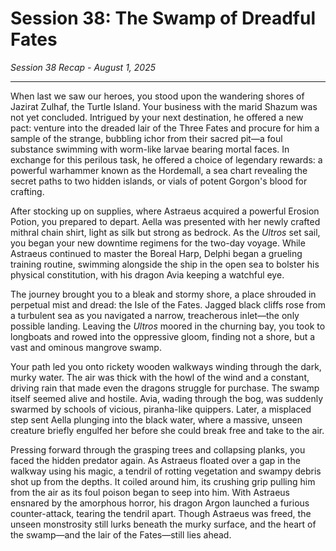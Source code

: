 # **Session 38: The Swamp of Dreadful Fates**
*Session 38 Recap - August 1, 2025*

---

When last we saw our heroes, you stood upon the wandering shores of Jazirat Zulhaf, the Turtle Island. Your business with the marid Shazum was not yet concluded. Intrigued by your next destination, he offered a new pact: venture into the dreaded lair of the Three Fates and procure for him a sample of the strange, bubbling ichor from their sacred pit—a foul substance swimming with worm-like larvae bearing mortal faces. In exchange for this perilous task, he offered a choice of legendary rewards: a powerful warhammer known as the Hordemall, a sea chart revealing the secret paths to two hidden islands, or vials of potent Gorgon's blood for crafting.

After stocking up on supplies, where Astraeus acquired a powerful Erosion Potion, you prepared to depart. Aella was presented with her newly crafted mithral chain shirt, light as silk but strong as bedrock. As the *Ultros* set sail, you began your new downtime regimens for the two-day voyage. While Astraeus continued to master the Boreal Harp, Delphi began a grueling training routine, swimming alongside the ship in the open sea to bolster his physical constitution, with his dragon Avia keeping a watchful eye.

The journey brought you to a bleak and stormy shore, a place shrouded in perpetual mist and dread: the Isle of the Fates. Jagged black cliffs rose from a turbulent sea as you navigated a narrow, treacherous inlet—the only possible landing. Leaving the *Ultros* moored in the churning bay, you took to longboats and rowed into the oppressive gloom, finding not a shore, but a vast and ominous mangrove swamp.

Your path led you onto rickety wooden walkways winding through the dark, murky water. The air was thick with the howl of the wind and a constant, driving rain that made even the dragons struggle for purchase. The swamp itself seemed alive and hostile. Avia, wading through the bog, was suddenly swarmed by schools of vicious, piranha-like quippers. Later, a misplaced step sent Aella plunging into the black water, where a massive, unseen creature briefly engulfed her before she could break free and take to the air.

Pressing forward through the grasping trees and collapsing planks, you faced the hidden predator again. As Astraeus floated over a gap in the walkway using his magic, a tendril of rotting vegetation and swampy debris shot up from the depths. It coiled around him, its crushing grip pulling him from the air as its foul poison began to seep into him. With Astraeus ensnared by the amorphous horror, his dragon Argon launched a furious counter-attack, tearing the tendril apart. Though Astraeus was freed, the unseen monstrosity still lurks beneath the murky surface, and the heart of the swamp—and the lair of the Fates—still lies ahead.